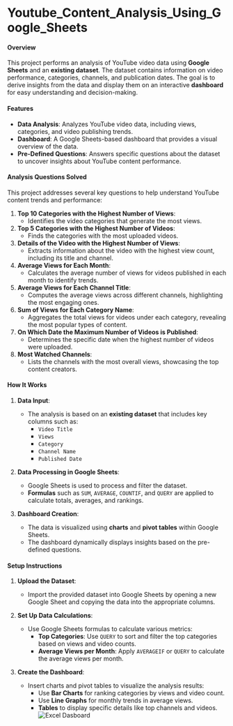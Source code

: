 # Youtube_Content_Analysis_Using_Google_Sheets
#### Overview
This project performs an analysis of YouTube video data using **Google Sheets** and an **existing dataset**. The dataset contains information on video performance, categories, channels, and publication dates. The goal is to derive insights from the data and display them on an interactive **dashboard** for easy understanding and decision-making.

#### Features
- **Data Analysis**: Analyzes YouTube video data, including views, categories, and video publishing trends.
- **Dashboard**: A Google Sheets-based dashboard that provides a visual overview of the data.
- **Pre-Defined Questions**: Answers specific questions about the dataset to uncover insights about YouTube content performance.

#### Analysis Questions Solved
This project addresses several key questions to help understand YouTube content trends and performance:

1. **Top 10 Categories with the Highest Number of Views**:
   - Identifies the video categories that generate the most views.
2. **Top 5 Categories with the Highest Number of Videos**:
   - Finds the categories with the most uploaded videos.
3. **Details of the Video with the Highest Number of Views**:
   - Extracts information about the video with the highest view count, including its title and channel.
4. **Average Views for Each Month**:
   - Calculates the average number of views for videos published in each month to identify trends.
5. **Average Views for Each Channel Title**:
   - Computes the average views across different channels, highlighting the most engaging ones.
6. **Sum of Views for Each Category Name**:
   - Aggregates the total views for videos under each category, revealing the most popular types of content.
7. **On Which Date the Maximum Number of Videos is Published**:
   - Determines the specific date when the highest number of videos were uploaded.
8. **Most Watched Channels**:
   - Lists the channels with the most overall views, showcasing the top content creators.

#### How It Works

1. **Data Input**:
   - The analysis is based on an **existing dataset** that includes key columns such as:
     - `Video Title`
     - `Views`
     - `Category`
     - `Channel Name`
     - `Published Date`
   
2. **Data Processing in Google Sheets**:
   - Google Sheets is used to process and filter the dataset.
   - **Formulas** such as `SUM`, `AVERAGE`, `COUNTIF`, and `QUERY` are applied to calculate totals, averages, and rankings.
   
3. **Dashboard Creation**:
   - The data is visualized using **charts** and **pivot tables** within Google Sheets.
   - The dashboard dynamically displays insights based on the pre-defined questions.

#### Setup Instructions

1. **Upload the Dataset**:
   - Import the provided dataset into Google Sheets by opening a new Google Sheet and copying the data into the appropriate columns.

2. **Set Up Data Calculations**:
   - Use Google Sheets formulas to calculate various metrics:
     - **Top Categories**: Use `QUERY` to sort and filter the top categories based on views and video counts.
     - **Average Views per Month**: Apply `AVERAGEIF` or `QUERY` to calculate the average views per month.
   
3. **Create the Dashboard**:
   - Insert charts and pivot tables to visualize the analysis results:
     - Use **Bar Charts** for ranking categories by views and video count.
     - Use **Line Graphs** for monthly trends in average views.
     - **Tables** to display specific details like top channels and videos.
   ![Excel Dasboard](https://github.com/user-attachments/assets/a25d82d5-0fda-4f96-8134-77f0cc0c955e)


